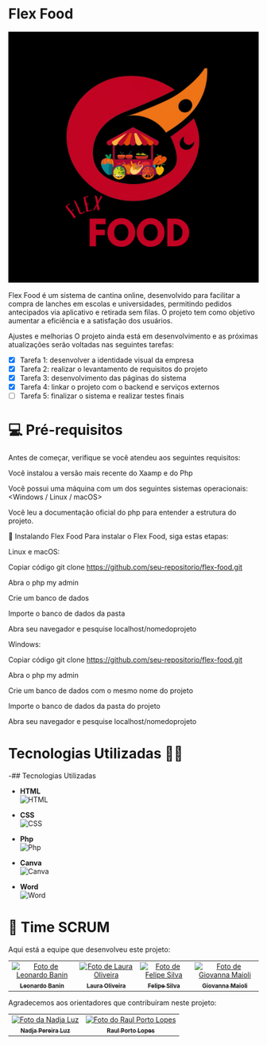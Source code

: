 # **Flex Food**

<img src="./flexfood/img/logo/2.png" width="600px;" alt="Flex Food">

Flex Food é um sistema de cantina online, desenvolvido para facilitar a compra de lanches em escolas e universidades, permitindo pedidos antecipados via aplicativo e retirada sem filas. O projeto tem como objetivo aumentar a eficiência e a satisfação dos usuários.

Ajustes e melhorias
O projeto ainda está em desenvolvimento e as próximas atualizações serão voltadas nas seguintes tarefas:

- [x] Tarefa 1: desenvolver a identidade visual da empresa
- [x] Tarefa 2: realizar o levantamento de requisitos do projeto
- [x] Tarefa 3: desenvolvimento das páginas do sistema
- [x] Tarefa 4: linkar o projeto com o backend e serviços externos
- [ ] Tarefa 5: finalizar o sistema e realizar testes finais

# 💻 Pré-requisitos
Antes de começar, verifique se você atendeu aos seguintes requisitos:

Você instalou a versão mais recente do Xaamp e do Php

Você possui uma máquina com um dos seguintes sistemas operacionais: <Windows / Linux / macOS>

Você leu a documentação oficial do php para entender a estrutura do projeto.

🚀 Instalando Flex Food
Para instalar o Flex Food, siga estas etapas:

Linux e macOS:

Copiar código
git clone https://github.com/seu-repositorio/flex-food.git

Abra o php my admin

Crie um banco de dados

Importe o banco de dados da pasta

Abra  seu navegador e pesquise localhost/nomedoprojeto

Windows:

Copiar código
git clone https://github.com/seu-repositorio/flex-food.git

Abra o php my admin

Crie um banco de dados com o mesmo nome do projeto

Importe o banco de dados da pasta do projeto 

Abra  seu navegador e pesquise localhost/nomedoprojeto

# Tecnologias Utilizadas 👨‍💻

-## Tecnologias Utilizadas

- **HTML**  
  ![HTML](https://cdn-icons-png.flaticon.com/512/732/732212.png)

- **CSS**  
  ![CSS](https://cdn-icons-png.flaticon.com/512/732/732190.png)

-  **Php**  
  ![Php](https://upload.wikimedia.org/wikipedia/commons/thumb/2/27/PHP-logo.svg/800px-PHP-logo.svg.png)

- **Canva**  
  ![Canva](https://play-lh.googleusercontent.com/JC3HW-ps59VAEU3vuJoi3I5XB_IQ9ISuILLudUY9uLSW7eKfqtXitrB-fF865rV4TQ)

- **Word**  
  ![Word](https://files.tecnoblog.net/wp-content/uploads/2016/07/word-700x438.jpg)

# 🤝 Time SCRUM
Aqui está a equipe que desenvolveu este projeto:

<table>
  <tr>
    <td align="center">
      <a href="#">
        <img src="https://media.licdn.com/dms/image/v2/D4E03AQE6RCn-KeC3Gg/profile-displayphoto-shrink_200_200/profile-displayphoto-shrink_200_200/0/1696631911391?e=2147483647&v=beta&t=waNE144ThN80Fgy_02-xTEz9pELDCKLfGKbCCrvfVkI" width="100px;" alt="Foto de Leonardo Banin"/><br>
        <sub>
          <b>Leonardo Banin</b><br>
        </sub>
      </a>
    </td>
    <td align="center">
      <a href="#">
        <img src="https://media.licdn.com/dms/image/v2/D5603AQGHOWX_Goc0YQ/profile-displayphoto-shrink_400_400/profile-displayphoto-shrink_400_400/0/1723548525912?e=1729123200&v=beta&t=eFa9KbYPVx3S-UZdipW6H_P0bOfR1i1370xkC6vtigc" width="100px;" alt="Foto de Laura Oliveira"/><br>
        <sub>
          <b>Laura Oliveira</b>
        </sub>
      </a>
    </td>
    <td align="center">
      <a href="#">
        <img src="https://media.licdn.com/dms/image/v2/D5603AQE83bfInNQ06g/profile-displayphoto-shrink_400_400/profile-displayphoto-shrink_400_400/0/1723835026875?e=1729123200&v=beta&t=ERHzzfW65GVkKUXc-o5lKW8WGsbCVaBDnfjUoJMzvmI" width="100px;" alt="Foto de Felipe Silva"/><br>
        <sub>
          <b>Felipe Silva</b>
        </sub>
      </a>
    </td>
    <td align="center">
      <a href="#">
        <img src="https://encrypted-tbn0.gstatic.com/images?q=tbn:ANd9GcSpJIBjaoeflCh4sr3z0J3oWYM1UrW5BSFURA&s" width="100px;" alt="Foto de Giovanna Maioli"/><br>
        <sub>
          <b>Giovanna Maioli</b>
        </sub>
      </a>
    </td>
  </tr>
</table>
Agradecemos aos orientadores que contribuíram neste projeto:

<table>
  <tr>
    <td align="center">
      <a href="https://br.linkedin.com/in/nadjaluz">
        <img src="https://media.licdn.com/dms/image/C4D03AQHpfTacHxoqCQ/profile-displayphoto-shrink_200_200/0/1663021740695?e=2147483647&v=beta&t=43i0F3_p-yyPXZI_kWGT5GFJ6x_dSjQMwKhTTNa3xNU" width="100px;" alt="Foto da Nadja Luz"/><br>
        <sub>
          <b>Nadja Pereira Luz</b>
        </sub>
      </a>
    </td>
    <td align="center">
      <a href="https://br.linkedin.com/in/raul-porto-lopes-8a866954">
        <img src="https://media.licdn.com/dms/image/D4D03AQFlHBg5uIV4XQ/profile-displayphoto-shrink_400_400/0/1693198232860?e=2147483647&v=beta&t=H7VhnZg21yR7XZm8UdVfRAhGSritKeqIcYadOszHl5g"
         width="100px;" alt="Foto do Raul Porto Lopes"/><br>
        <sub>
          <b>Raul Porto Lopes</b>
        </sub>
      </a>
    </td>
  </tr>
</table>
